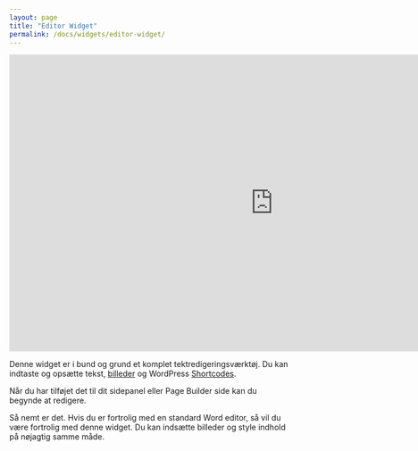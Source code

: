 ```yaml
---
layout: page
title: "Editor Widget"
permalink: /docs/widgets/editor-widget/
---
```


<iframe width="944" height="532" src="https://www.youtube.com/embed/6rmuCDFILl4" frameborder="0" allowfullscreen></iframe>

Denne widget er i bund og grund et komplet tektredigeringsværktøj. Du kan indtaste og opsætte tekst, [billeder](/docs/basis-guides/fotos/) og WordPress [Shortcodes](/begreber).

Når du har tilføjet det til dit sidepanel eller Page Builder side kan du begynde at redigere.

Så nemt er det. Hvis du er fortrolig med en standard Word editor, så vil du være fortrolig med denne widget. Du kan indsætte billeder og style indhold på nøjagtig samme måde.
